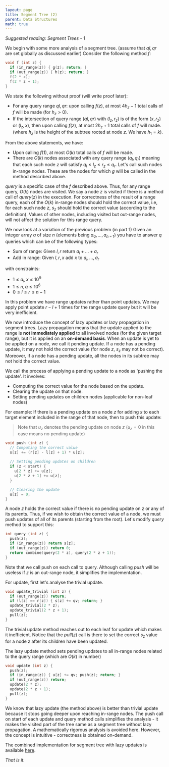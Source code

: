 ```yaml
---
layout: page
title: Segment Tree (2)
parent: Data Structures
math: true
---
```


*Suggested reading: Segment Trees - 1*

We begin with some more analysis of a segment tree.
(assume that ${ql},{qr}$ are set globally as discussed earlier)
Consider the following method $f$:

```cpp
void f (int z) {
  if (in_range(z)) { g(z); return; }
  if (out_range(z)) { h(z); return; }
  f(2 * z);
  f(2 * z + 1);
}
```

We state the following without proof (will write proof later):
- For any query range ${ql},{qr}$: upon calling $f(z)$, at most $4h_z - 1$ total
  calls of $f$ will be made (for $h_z \gt 0$).
- If the intersection of query range $({ql},{qr})$ with $(l_z,r_z)$ is of the
  form $(x, r_z)$ or $(l_z,x)$, then upon calling $f(z)$, at most $2h_z+1$ total
  calls of $f$ will made.
  (where $h_z$ is the height of the subtree rooted at node $z$. We have $h_1 = k$).

From the above statements, we have: 
- Upon calling $f(1)$, at most $O(k)$ total calls of $f$ will be made.
- There are $O(k)$ nodes associated with any query range $(q_l,q_r)$ meaning
that each such node $z$ will satisfy $q_l \le l_z \le r_z\le q_r$. Let's call
such nodes in-range nodes. These are the nodes for which $g$ will be called in
the method described above.

${query}$ is a specific case of the $f$ described above. Thus, for any range
query, $O(k)$ nodes are visited. We say a node $z$ is visited if there is a
method call of ${query(z)}$ in the execution. For correctness of the result of a
range query, each of the $O(k)$ in-range nodes should hold the correct value,
i.e, for each such node $z$, $s_z$ should hold the correct value (according to
the definition). Values of other nodes, including visited but out-range nodes,
will not affect the solution for this range query.

We now look at a variation of the previous problem (in part 1)
Given an integer array $a$ of size $n$ (elements being $a_0,\ldots,a_{n-1}$) you
have to answer $q$ queries which can be of the following types:
- Sum of range: Given $l, r$ return $a_l+\ldots+a_r$
- Add in range: Given $l, r, x$ add $x$ to $a_l,\ldots,a_r$

with constraints:
- $1 \le a_i, x \le 10^9$
- $1 \le n, q \le 10^6$
- $0 \le l \le r \le n - 1$

In this problem we have range updates rather than point updates.
We may apply point update $r-l+1$ times for the range update query but it will
be very inefficient.

We now introduce the concept of lazy updates or lazy propagation in segment
trees.
Lazy propagation means that the update applied to the range is **not immediately
applied** to all involved nodes (for the given target range), but it is applied on
an **on-demand basis**. When an update is yet to be applied on a node, we call it
pending update. If a node has a pending update, it may not hold the correct
value (for node $z$, $s_z$ may not be correct). Moreover, if a node has a
pending update, all the nodes in its subtree may not hold the correct value.

We call the process of applying a pending update to a node as 'pushing the update'. It involves:
- Computing the correct value for the node based on the update.
- Clearing the update on that node.
- Setting pending updates on children nodes (applicable for non-leaf nodes)

For example: If there is a pending update on a node $z$ for adding $x$ to each
target element included in the range of that node, then to push this update:

> Note that $u_z$ denotes the pending update on node $z$ ($u_z = 0$ in this case
means no pending update)

```cpp
void push (int z) {
  // Computing the correct value
  s[z] += (r[z] - l[z] + 1) * u[z];
 
  // Setting pending updates on children
  if (z < start) {
    u[2 * z] += u[z];
    u[2 * z + 1] += u[z];
  }

  // Clearing the update
  u[z] = 0;
}
```

A node $z$ holds the correct value if there is no pending update on $z$ or any
of its parents. Thus, if we wish to obtain the correct value of a node, we must
push updates of all of its parents (starting from the root). Let's modify
${query}$ method to support this:

```cpp
int query (int z) {
  push(z);
  if (in_range(z)) return s[z];
  if (out_range(z)) return 0;
  return combine(query(2 * z), query(2 * z + 1));
}
```

Note that we call push on each call to query. Although calling ${push}$ will be
useless if $z$ is an out-range node, it simplifies the implementation.

For update, first let's analyse the trivial update.

```cpp
void update_trivial (int z) {
  if (out_range(z)) return;
  if (l[z] == r[z]) { s[z] += qv; return; }
  update_trivial(2 * z);
  update_trivial(2 * z + 1);
  pull(z);
}
```

The trivial update method reaches out to each leaf for update which makes it
inefficient. Notice that the ${pull(z)}$ call is there to set the correct $s_z$
value for a node $z$ after its children have been updated.

The lazy update method sets pending updates to all in-range nodes related to the
query range (which are $O(k)$ in number)

```cpp
void update (int z) {
  push(z);
  if (in_range(z)) { u[z] += qv; push(z); return; }
  if (out_range(z)) return;
  update(2 * z);
  update(2 * z + 1);
  pull(z);
}
```

We know that lazy update (the method above) is better than trivial update
because it stops going deeper upon reaching in-range nodes. The push call on
start of each update and query method calls simplifies the analysis - it makes
the visited part of the tree same as a segment tree without lazy propagation. A
mathematically rigorous analysis is avoided here. However, the concept is
intuitive - correctness is obtained on-demand.

The combined implementation for segment tree with lazy updates is available
[here](https://github.com/terxor/cp-common/blob/main/impl/data-structures/lazy-seg.h).

*That is it.*